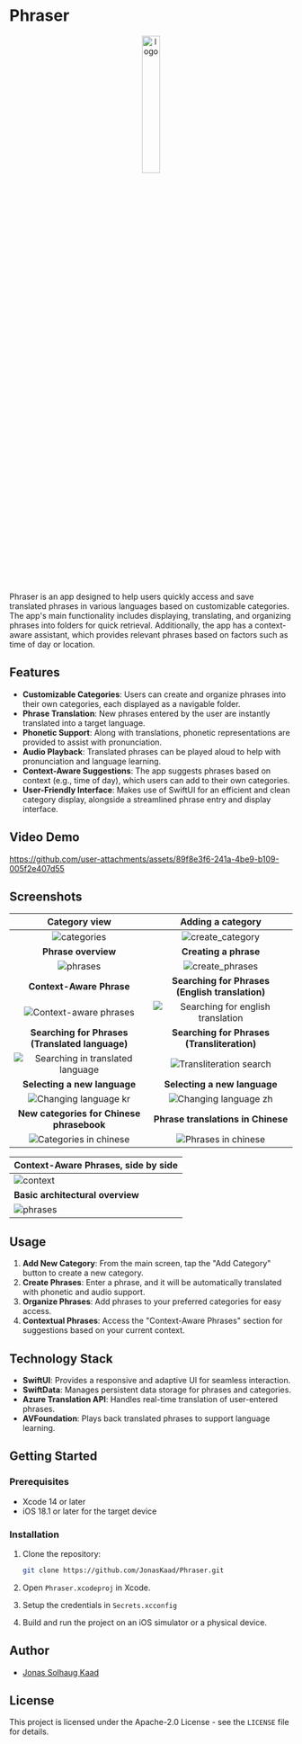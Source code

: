 # Phraser
<p align="center">
   <img src="./readme_assets/phraser.png" alt="logo" width=25% height=25%/>
</p>
Phraser is an app designed to help users quickly access and save translated phrases in various languages based on customizable categories. The app's main functionality includes displaying, translating, and organizing phrases into folders for quick retrieval. Additionally, the app has a context-aware assistant, which provides relevant phrases based on factors such as time of day or location.

## Features

- **Customizable Categories**: Users can create and organize phrases into their own categories, each displayed as a navigable folder.
- **Phrase Translation**: New phrases entered by the user are instantly translated into a target language.
- **Phonetic Support**: Along with translations, phonetic representations are provided to assist with pronunciation.
- **Audio Playback**: Translated phrases can be played aloud to help with pronunciation and language learning.
- **Context-Aware Suggestions**: The app suggests phrases based on context (e.g., time of day), which users can add to their own categories.
- **User-Friendly Interface**: Makes use of SwiftUI for an efficient and clean category display, alongside a streamlined phrase entry and display interface.

## Video Demo



https://github.com/user-attachments/assets/89f8e3f6-241a-4be9-b109-005f2e407d55



## Screenshots

|                        Category view                         |                      Adding a category                       |
| :----------------------------------------------------------: | :----------------------------------------------------------: |
|        ![categories](./readme_assets/categories.PNG)         |   ![create_category](./readme_assets/create_category.PNG)    |
|                     **Phrase overview**                      |                    **Creating a phrase**                     |
|           ![phrases](./readme_assets/phrases.PNG)            |     ![create_phrases](./readme_assets/create_phrase.PNG)     |
|                   **Context-Aware Phrase**                   |       **Searching for Phrases (English translation)**        |
| ![Context-aware phrases](./readme_assets/context_aware_phrase.PNG) | ![Searching for english translation](./readme_assets/search_en.PNG) |
|       **Searching for Phrases (Translated language)**        |         **Searching for Phrases (Transliteration)**          |
| ![Searching in translated language](./readme_assets/search_kr.PNG) | ![Transliteration search](./readme_assets/search_transliteration.PNG) |
|                 **Selecting a new language**                 |                 **Selecting a new language**                 |
| ![Changing language kr](./readme_assets/select_language.PNG) | ![Changing language zh](./readme_assets/select_language_zh.PNG) |
|          **New categories for Chinese phrasebook**           |              **Phrase translations in Chinese**              |
|  ![Categories in chinese](./readme_assets/zh_category.PNG)   |    ![Phrases in chinese](./readme_assets/zh_phrases.PNG)     |

| Context-Aware Phrases, side by side          |
| -------------------------------------------- |
| ![context](./readme_assets/context.PNG)      |
| **Basic architectural overview**             |
| ![phrases](./readme_assets/architecture.png) |

## Usage

1. **Add New Category**: From the main screen, tap the "Add Category" button to create a new category.
2. **Create Phrases**: Enter a phrase, and it will be automatically translated with phonetic and audio support.
3. **Organize Phrases**: Add phrases to your preferred categories for easy access.
4. **Contextual Phrases**: Access the "Context-Aware Phrases" section for suggestions based on your current context.

## Technology Stack

- **SwiftUI**: Provides a responsive and adaptive UI for seamless interaction.
- **SwiftData**: Manages persistent data storage for phrases and categories.
- **Azure Translation API**: Handles real-time translation of user-entered phrases.
- **AVFoundation**: Plays back translated phrases to support language learning.

## Getting Started

### Prerequisites

- Xcode 14 or later
- iOS 18.1 or later for the target device

### Installation

1. Clone the repository:

   ```bash
   git clone https://github.com/JonasKaad/Phraser.git
   ```

2. Open `Phraser.xcodeproj` in Xcode.

3. Setup the credentials in `Secrets.xcconfig`

4. Build and run the project on an iOS simulator or a physical device.

## Author
* [Jonas Solhaug Kaad](https://github.com/JonasKaad)

## License

This project is licensed under the Apache-2.0 License - see the `LICENSE` file for details.
